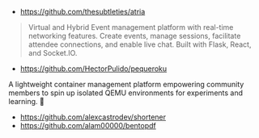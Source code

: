 * https://github.com/thesubtleties/atria

>  Virtual and Hybrid Event management platform with real-time networking features. Create events, manage sessions, facilitate attendee connections, and enable live chat. Built with Flask, React, and Socket.IO. 

* https://github.com/HectorPulido/pequeroku

A lightweight container management platform empowering community members to spin up isolated QEMU environments for experiments and learning. 🚀


* https://github.com/alexcastrodev/shortener
* https://github.com/alam00000/bentopdf
